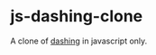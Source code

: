js-dashing-clone
================

A clone of [dashing](http://shopify.github.com/dashing/) in javascript only.
